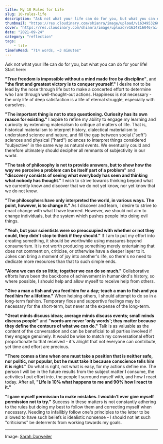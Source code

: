 ```yaml
---
title: My 10 Rules for Life
slug: 10-rules-life
description: "Ask not what your life can do for you, but what you can do for your life! Start here."
thumbnail: "https://res.cloudinary.com/shianra/image/upload/v1634953260/ai-dreams/covers/thumbnails/sarah-dorweiler-x2Tmfd1-SgA-unsplash_kmdxhf.jpg"
cover: "https://res.cloudinary.com/shianra/image/upload/v1634816046/ai-dreams/covers/sarah-dorweiler-x2Tmfd1-SgA-unsplash-min_thsmkt.jpg"
date: "2021-09-24"
category: "reflection"
tags:
    - life
timeToRead: "714 words, ~3 minutes"
---
```


Ask not what your life can do for you, but what you can do for your life! Start here:

**"True freedom is impossible without a mind made free by discipline"**, and **"the first and greatest victory is to conquer yourself."** I desire not to be lead by the nose through life but to make a concerted effort to determine who I am through well-thought-out actions. Happiness is not necessary - the only life of deep satisfaction is a life of eternal struggle, especially with ourselves.

**"The important thing is not to stop questioning. Curiosity has its own reason for existing."** I aspire to refine my ability to engage my learning and curiosity by extending materialism to critique all matters of life. That is, historical materialism to interpret history, dialectical materialism to understand science and nature, and fill the gap between social ("soft") sciences and physical ("hard") sciences to interpret things considered "subjective" in the same way as natural events. We eventually could and therefore ultimately should decipher all remnants of subjectivity in our world.

**"The task of philosophy is not to provide answers, but to show how the way we perceive a problem can be itself part of a problem"** and **"discovery consists of seeing what everybody has seen and thinking what nobody has thought."** I wish to strive towards thinking beyond what we currently know and discover that we do not yet know, nor yet know that we do not know.

**"The philosophers have only interpreted the world, in various ways. The point, however, is to change it."** As I discover and learn, I desire to strive to enact change with what I have learned. However, we should not aim to change individuals, but the system which pushes people into doing evil things.

**"Yeah, but your scientists were so preoccupied with whether or not they could, they didn't stop to think if they should."** If I am to put my effort into creating something, it should be worthwhile using measures beyond consumerism. It is not worth producing something merely entertaining that does not comment on, criticise, or otherwise have a deeper layer to it. Jokes can bring a moment of joy into another's life, so there's no need to dedicate more resources than that to such simple ends.

**"Alone we can do so little; together we can do so much."** Collaborative efforts have been the backbone of achievement in humankind's history, so where possible, I should help and allow myself to receive help from others.

**"Give a man a fish and you feed him for a day; teach a man to fish and you feed him for a lifetime."** When helping others, I should attempt to do so in a long-term fashion. Temporary fixes and supportive feelings may be necessary for the short-term, but never at the expense of the long-term.

**"Great minds discuss ideas; average minds discuss events; small minds discuss people"** and **"words are never 'only words'; they matter because they define the contours of what we can do."** Talk is as valuable as the content of the conversation and can be beneficial to all parties involved if they engage genuinely. It would be wise to match my conversational effort proportionate to that received - it's alright that not everyone can contribute, yet time and effort are precious.

**"There comes a time when one must take a position that is neither safe, nor politic, nor popular, but he must take it because conscience tells him it is right."** Do what is right, not what is easy, for my actions define me. The person I will be in the future results from the subject matter I consume, the activities I put effort into, the people I surround myself with, and how I react today. After all, **"Life is 10% what happens to me and 90% how I react to it."**

**"I gave myself permission to make mistakes. I wouldn't ever give myself permission not to try."** Success in these matters is not constantly adhering to the rules but doing my best to follow them and correcting myself when necessary. Needing to infallibly follow one's principles to the letter to be allowed to have such beliefs is idealistic nonsense - I should not let such "criticisms" be deterrents from working towards my goals.

---

Image: <a href="https://unsplash.com/photos/x2Tmfd1-SgA" rel="noopener" target="_blank">Sarah Dorweiler</a>